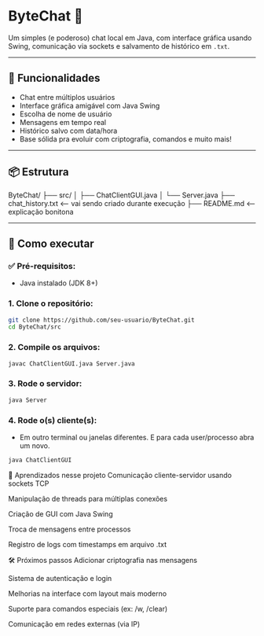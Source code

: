 # ByteChat 💬

Um simples (e poderoso) chat local em Java, com interface gráfica usando Swing, comunicação via sockets e salvamento de histórico em `.txt`.

---

## 🚀 Funcionalidades

- Chat entre múltiplos usuários
- Interface gráfica amigável com Java Swing
- Escolha de nome de usuário
- Mensagens em tempo real
- Histórico salvo com data/hora
- Base sólida pra evoluir com criptografia, comandos e muito mais!

---

## 📦 Estrutura

ByteChat/
├── src/
│   ├── ChatClientGUI.java
│   └── Server.java
├── chat_history.txt      <-- vai sendo criado durante execução
├── README.md             <-- explicação bonitona



---

## 🧪 Como executar

### ✅ Pré-requisitos:
- Java instalado (JDK 8+)

### 1. Clone o repositório:
```bash
git clone https://github.com/seu-usuario/ByteChat.git
cd ByteChat/src
```
### 2. Compile os arquivos:
```bash
javac ChatClientGUI.java Server.java
```
### 3. Rode o servidor:
```bash
java Server
```
### 4. Rode o(s) cliente(s):
- Em outro terminal ou janelas diferentes. E para cada user/processo abra um novo.
```bash
java ChatClientGUI
```

🧠 Aprendizados nesse projeto
Comunicação cliente-servidor usando sockets TCP

Manipulação de threads para múltiplas conexões

Criação de GUI com Java Swing

Troca de mensagens entre processos

Registro de logs com timestamps em arquivo .txt


🛠 Próximos passos
 Adicionar criptografia nas mensagens

 Sistema de autenticação e login

 Melhorias na interface com layout mais moderno

 Suporte para comandos especiais (ex: /w, /clear)

 Comunicação em redes externas (via IP)



